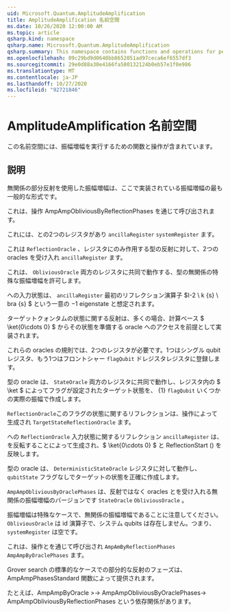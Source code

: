 ```yaml
---
uid: Microsoft.Quantum.AmplitudeAmplification
title: AmplitudeAmplification 名前空間
ms.date: 10/26/2020 12:00:00 AM
ms.topic: article
qsharp.kind: namespace
qsharp.name: Microsoft.Quantum.AmplitudeAmplification
qsharp.summary: This namespace contains functions and operations for performing amplitude amplification.
ms.openlocfilehash: 09c29bd9d0648bb8652051ad97ceca6ef6557df3
ms.sourcegitcommit: 29e0d88a30e4166fa580132124b0eb57e1f0e986
ms.translationtype: MT
ms.contentlocale: ja-JP
ms.lasthandoff: 10/27/2020
ms.locfileid: "92721846"
---
```

# <a name="microsoftquantumamplitudeamplification-namespace"></a>AmplitudeAmplification 名前空間

この名前空間には、振幅増幅を実行するための関数と操作が含まれています。



## <a name="description"></a>説明

無関係の部分反射を使用した振幅増幅は、ここで実装されている振幅増幅の最も一般的な形式です。

これは、操作 AmpAmpObliviousByReflectionPhases を通じて呼び出されます。

これには、との2つのレジスタがあり `ancillaRegister` `systemRegister` ます。

これは `ReflectionOracle` 、レジスタにのみ作用する型の反射に対して、2つの oracles を受け入れ `ancillaRegister` ます。

これは、 `ObliviousOracle` 両方のレジスタに共同で動作する、型の無関係の特殊な振幅増幅を許可します。

への入力状態は、 `ancillaRegister` 最初のリフレクション演算子 $I-2 \ k {s} \ bra {s} $ という一意の $-$1 eigenstate と想定されます。

ターゲットクォンタムの状態に関する反射は、多くの場合、計算ベース $ \ket{0\cdots 0} $ からその状態を準備する oracle へのアクセスを前提として実装されます。

これらの oracles の規則では、2つのレジスタが必要です。1つはシングル qubit レジスタ、もう1つはフロントシャー `flagQubit` ドレジスタレジスタに登録します。

型の oracle は、 `StateOracle` 両方のレジスタに共同で動作し、レジスタ内の $ \ket $ によってフラグが設定されたターゲット状態を、 {1} `flagQubit` いくつかの実際の振幅で作成します。

`ReflectionOracle`このフラグの状態に関するリフレクションは、操作によって生成され `TargetStateReflectionOracle` ます。

への `ReflectionOracle` 入力状態に関するリフレクション `ancillaRegister` は、を反転することによって生成され、$ \ket{0\cdots 0} $ と ReflectionStart () を反映します。

型の oracle は、 `DeterministicStateOracle` レジスタに対して動作し、 `qubitState` フラグなしでターゲットの状態を正確に作成します。

`AmpAmpObliviousByOraclePhases` は、反射ではなく oracles とを受け入れる無関係の振幅増幅のバージョンです `StateOracle` `ObliviousOracle` 。

振幅増幅は特殊なケースで、無関係の振幅増幅であることに注意してください。 `ObliviousOracle` は id 演算子で、システム qubits は存在しません。つまり、 `systemRegister` は空です。

これは、操作とを通じて呼び出され `AmpAmByReflectionPhases` `AmpAmpByOraclePhases` ます。

Grover search の標準的なケースでの部分的な反射のフェーズは、AmpAmpPhasesStandard 関数によって提供されます。

たとえば、AmpAmpByOracle >-> AmpAmpObliviousByOraclePhases-> AmpAmpObliviousByReflectionPhases という依存関係があります。